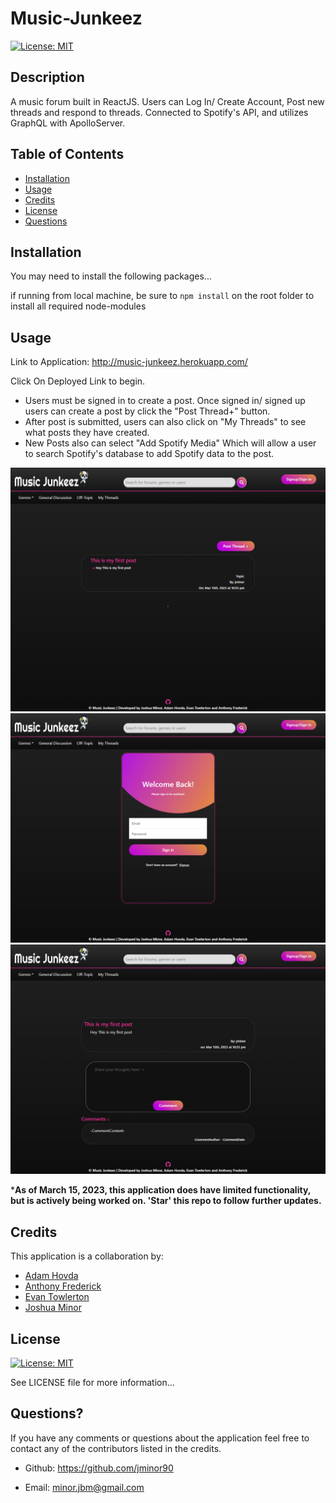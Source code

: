# Music-Junkeez

[![License: MIT](https://img.shields.io/badge/License-MIT-yellow.svg)](https://opensource.org/licenses/MIT)



## Description
A music forum built in ReactJS. Users can  Log In/ Create Account, Post new threads and respond to threads. Connected to Spotify's API, and utilizes GraphQL with ApolloServer.

## Table of Contents

- [Installation](#installation)
- [Usage](#usage)
- [Credits](#credits)
- [License](#license)
- [Questions](#questions)

## Installation
You may need to install the following packages...

if running from local machine, be sure to ```npm install``` on the root folder to install all required node-modules

## Usage
Link to Application: http://music-junkeez.herokuapp.com/

Click On Deployed Link to begin. 


- Users must be signed in to create a post. Once signed in/ signed up users can create a post by click the "Post Thread+" button.
- After post is submitted, users can also click on "My Threads" to see what posts they have created.
- New Posts also can select "Add Spotify Media" Which will allow a user to search Spotify's database to add Spotify data to the post.

![Screenshot of Homepage](/screenshots/music-junkeez-homepage.png)
![Screenshot of Login](/screenshots/music-junkeez-login.png)
![Screenshot of Post](/screenshots/music-junkeez-post.png)

***As of March 15, 2023, this application does have limited functionality, but is actively being worked on. 'Star' this repo to follow further updates.**

## Credits
This application is a collaboration by:
- [Adam Hovda](https://github.com/adamhovda)
- [Anthony Frederick](https://github.com/AnthonyFrederick7)
- [Evan Towlerton](https://github.com/Etowww)
- [Joshua Minor](https://github.com/jminor90)

## License
[![License: MIT](https://img.shields.io/badge/License-MIT-yellow.svg)](https://opensource.org/licenses/MIT)

See LICENSE file for more information...

## Questions?
If you have any comments or questions about the application feel free to contact any of the contributors listed in the credits.

- Github: https://github.com/jminor90

- Email: minor.jbm@gmail.com

